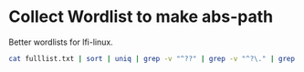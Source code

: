 # Collect Wordlist to make abs-path

Better wordlists for lfi-linux.

```bash
cat fulllist.txt | sort | uniq | grep -v "^??" | grep -v "^?\." | grep -v "^0x2" | grep -v "^#" | grep -v "^%" | grep -v "^.%"| grep -v "^\." | grep -v "\.\." | grep -v "^/0x" | grep -v "//" | grep -v '\\\\' | less > lfi-linux-full.txt
```